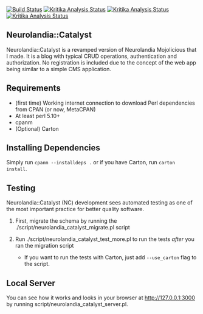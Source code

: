 [![Build Status](https://travis-ci.org/momozor/Neurolandia-Catalyst.svg?branch=master)](https://travis-ci.org/momozor/Neurolandia-Catalyst)
[![Kritika Analysis Status](https://kritika.io/users/faraco/repos/9904562727444606/heads/master/status.svg)](https://kritika.io/users/faraco/repos/9904562727444606/heads/master/)
[![Kritika Analysis Status](https://kritika.io/users/faraco/repos/9904562727444606/heads/master/status.svg?type=coverage)](https://kritika.io/users/faraco/repos/9904562727444606/heads/master/)
[![Kritika Analysis Status](https://kritika.io/users/faraco/repos/9904562727444606/heads/master/status.svg?type=deps)](https://kritika.io/users/faraco/repos/9904562727444606/heads/master/)

Neurolandia::Catalyst
---------------------
Neurolandia::Catalyst is a revamped version of Neurolandia Mojolicious that I made.
It is a blog with typical CRUD operations, authentication and authorization.
No registration is included due to the concept of the web app being similar to a simple
CMS application.

Requirements
------------
* (first time) Working internet connection to download Perl dependencies
from CPAN (or now, MetaCPAN)
* At least perl 5.10+
* cpanm
* (Optional) Carton

Installing Dependencies
-----------------------
Simply run `cpanm --installdeps .` or if you have Carton, run `carton install`.

Testing
-------
Neurolandia::Catalyst (NC) development sees automated testing as one of the
most important practice for better quality software.

1. First, migrate the schema by running the
./script/neurolandia_catalyst_migrate.pl script

2. Run ./script/neurolandia_catalyst_test_more.pl to run the tests *after*
you ran the migration script
    - If you want to run the tests with Carton, just add `--use_carton` flag
    to the script.

Local Server
------------
You can see how it works and looks in your browser at http://127.0.0.1:3000 by
running script/neurolandia_catalyst_server.pl.
